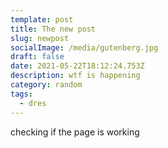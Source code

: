 ```yaml
---
template: post
title: The new post
slug: newpost
socialImage: /media/gutenberg.jpg
draft: false
date: 2021-05-22T18:12:24.753Z
description: wtf is happening
category: random
tags:
  - dres
---
```

checking if the page is working